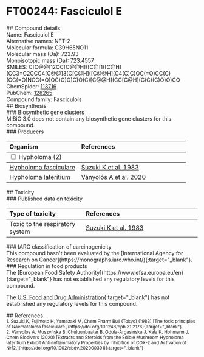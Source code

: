 
# FT00244: Fasciculol E
<div class="molecule_image" style="float:left">
<img data-smiles= COC(=O)CNC(=O)CC(C)(O)CC(=O)O[C@H]1[C@H](O)C[C@]2(C)C3=C(CCC2C1(C)C)[C@]1(C)CC[C@H]([C@H](CO)CC[C@@H](O)C(C)(C)O)[C@@]1(C)[C@@H](O)C3 data-smiles-options="{ 'width': 350, 'height': 350 }" />
</div>
## Compound details
<div style="overflow:hidden">
Name: Fasciculol E<br>
    Alternative names: NFT-2<br>
Molecular formula: C39H65NO11<br>
Molecular mass (Da): 723.93<br>
Monoisotopic mass (Da): 723.4557<br>
<div class="break_all">
SMILES: C[C@@]12CC[C@@H]([C@]1([C@H](CC3=C2CCC4[C@@]3(C[C@H]([C@@H](C4(C)C)OC(=O)CC(C)(CC(=O)NCC(=O)OC)O)O)C)O)C)[C@@H](CC[C@H](C(C)(C)O)O)CO<br>
</div>
        ChemSpider: <a href=https://www.chemspider.com/Chemical-Structure.113716.html target="_blank">113716</a><br>
        PubChem: <a href=https://pubchem.ncbi.nlm.nih.gov/compound/128265 target="_blank">128265</a><br>
    Compound family: Fasciculols<br>
</div>

<div markdown="block" class="section">
## Biosynthesis
<div markdown="block" class="subsection">
### Biosynthetic gene clusters
<div markdown="block" class="indented_block">
MIBiG 3.0 does not contain any biosynthetic gene clusters for this compound.
</div>
</div>

<div markdown="block" class="subsection">
### Producers
<table>
<thead>
<tr>
<th style="text-align: left;" role="columnheader" width="40%" data-sort-default>Organism</th>
<th style="text-align: left;" role="columnheader" width="60%">References</th>
</tr>
</thead>
        <tbody class="header">
        <tr>
        <td style="text-align: left;" colspan="2">
        <input type="checkbox" data-toggle="toggle" id=Hypholoma>
        <label for=Hypholoma>Hypholoma (2)</label>
        </td>
        </tr>
        </tbody>
        <tbody class="hide">
                <tr>
                <td style="text-align: left;"><a href="https://www.ncbi.nlm.nih.gov/Taxonomy/Browser/wwwtax.cgi?mode=Info&id=72129" target="_blank">Hypholoma fasciculare</a></td>
                <td style="text-align: left;"><a href="#REF00193">Suzuki K et al. 1983</a></td>
                </tr>
                <tr>
                <td style="text-align: left;"><a href="https://www.ncbi.nlm.nih.gov/Taxonomy/Browser/wwwtax.cgi?mode=Info&id=2082196" target="_blank">Hypholoma lateritium</a></td>
                <td style="text-align: left;"><a href="#REF00441">Ványolós A et al. 2020</a></td>
                </tr>
        </tbody>
</table>
</div>
</div>

<div markdown="block" class="section">
## Toxicity
<div markdown="block" class="subsection">
### Published data on toxicity
<table>
<thead>
<tr>
<th style="text-align: left;" role="columnheader" width="40%" data-sort-default>Type of toxicity</th>
<th style="text-align: left;" role="columnheader" width="60%">References</th>
</tr>
</thead>
<tbody>
<tr>
<td style="text-align: left;">Toxic to the respiratory system</td>
<td style="text-align: left;"><a href="#REF00193">Suzuki K et al. 1983</a></td>
</tr>
</tbody>
</table>
</div>

<div markdown="block" class="subsection">
### IARC classification of carcinogenicity
<div markdown="block" class="indented_block">
This compound hasn't been evaluated by the [International Agency for Research on Cancer](https://monographs.iarc.who.int/){:target="_blank"}.<br>
</div>
</div>

<div markdown="block" class="subsection">
### Regulation in food products
<div markdown="block" class="indented_block">
The [European Food Safety Authority](https://www.efsa.europa.eu/en){:target="_blank"} has not established any regulatory levels for this compound. <br>

The [U.S. Food and Drug Administration](https://www.fda.gov/){:target="_blank"} has not established any regulatory levels for this compound. <br>

</div>
</div>

</div>

<div markdown="block" class="section">
## References
<div markdown="block" style="font-size: smaller;">
<span id=REF00193>
1. Suzuki K, Fujimoto H, Yamazaki M, Chem Pharm Bull (Tokyo) (1983) [The toxic principles of Naematoloma fasciculare.](https://doi.org/10.1248/cpb.31.2176){:target="_blank"}<br>
</span>

<span id=REF00441>
2. Ványolós A, Muszyńska B, Chuluunbaatar B, Gdula-Argasińska J, Kała K, Hohmann J, Chem Biodivers (2020) [Extracts and Steroids from the Edible Mushroom Hypholoma lateritium Exhibit Anti-Inflammatory Properties by Inhibition of COX-2 and Activation of Nrf2.](https://doi.org/10.1002/cbdv.202000391){:target="_blank"}<br>
</span>

</div>
</div>

<script type="text/javascript" src="https://unpkg.com/smiles-drawer@2.0.1/dist/smiles-drawer.min.js"></script>
<script>
    SmiDrawer.apply();
</script>